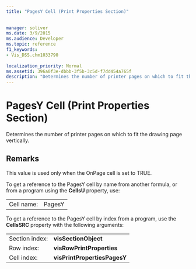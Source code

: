 ```yaml
---
title: "PagesY Cell (Print Properties Section)"
 
 
manager: soliver
ms.date: 3/9/2015
ms.audience: Developer
ms.topic: reference
f1_keywords:
- Vis_DSS.chm1033790
 
localization_priority: Normal
ms.assetid: 396a0f3e-dbbb-3f5b-3c5d-f7dd454a765f
description: "Determines the number of printer pages on which to fit the drawing page vertically."
---
```


# PagesY Cell (Print Properties Section)

Determines the number of printer pages on which to fit the drawing page vertically. 
  
## Remarks

This value is used only when the OnPage cell is set to TRUE. 
  
To get a reference to the PagesY cell by name from another formula, or from a program using the **CellsU** property, use: 
  
|||
|:-----|:-----|
| Cell name:  <br/> | PagesY  <br/> |
   
To get a reference to the PagesY cell by index from a program, use the **CellsSRC** property with the following arguments: 
  
|||
|:-----|:-----|
| Section index:  <br/> |**visSectionObject** <br/> |
| Row index:  <br/> |**visRowPrintProperties** <br/> |
| Cell index:  <br/> |**visPrintPropertiesPagesY** <br/> |
   

